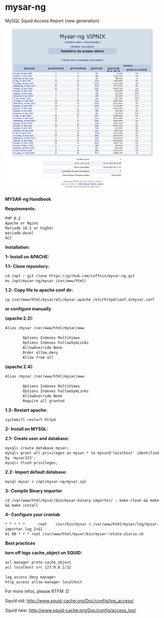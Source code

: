 mysar-ng
========

MySQL Squid Access Report (new generation)

![Screenshot](mysar-ng-v3.png)



**MYSAR-ng Handbook**

**Requirements:**

<pre><code>PHP 8.2
Apache or Nginx
Mariadb 10.1 or higher
mariadb-devel
GCC</code></pre>

**Installation:**

**1- Install on APACHE:**

**1.1- Clone repository:**

<pre><code>cd /opt ; git clone https://github.com/coffnix/mysar-ng.git
mv /opt/mysar-ng/mysar /var/www/html/</code></pre>

**1.2- Copy file to apache conf dir:**

<pre><code>cp /var/www/html/mysar/etc/mysar.apache /etc/httpd/conf.d/mysar.conf</code></pre>

**or configure manually**

**(apache 2.2):**

<pre><code>Alias /mysar /var/www/html/mysar/www
<Directory "/var/www/html/mysar/www">
        Options Indexes MultiViews
        Options Indexes FollowSymLinks
        AllowOverride None
        Order allow,deny
        Allow from all
</Directory></code></pre>


**(apache 2.4):**

<pre><code>Alias /mysar /var/www/html/mysar/www
<Directory "/var/www/html/mysar/www">
        Options Indexes MultiViews
        Options Indexes FollowSymLinks
        AllowOverride None
        Require all granted
</Directory></code></pre>


**1.3- Restart apache:**

<pre><code>systemctl restart httpd</code></pre>

**2- Install on MYSQL:**

**2.1- Create user and database:**

<pre><code>mysql> create database mysar;
mysql> grant all privileges on mysar.* to mysar@'localhost' identified by 'mysar123';
mysql> flush privileges;</code></pre>

**2.2- Import default database:**

<pre><code>mysql mysar < /opt/mysar-ng/mysar.sql </code></pre>


**3- Compile Binary importer**

<pre><code>cd /var/www/html/mysar/bin/mysar-binary-importer/ ; make clean && make && make install</code></pre>


**4- Configure your crontab**

<pre><code>* * * * *      root    /usr/bin/mysar > /var/www/html/mysar/log/mysar-importer.log 2>&1
01 00 * * * root /var/www/html/mysar/bin/mysar-rotate-diario.sh</code></pre>


**Best practices**

**turn off logs cache_object on SQUID:**

<pre><code>acl manager proto cache_object
acl localhost src 127.0.0.1/32

log_access deny manager
http_access allow manager localhost</code></pre>

For more infos, please RTFM :D

Squid old: http://www.squid-cache.org/Doc/config/log_access/

Squid new: http://www.squid-cache.org/Doc/config/access_log/ 


